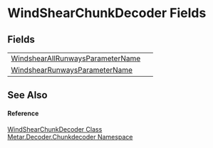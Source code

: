 # WindShearChunkDecoder Fields




## Fields
<table>
<tr>
<td><a href="F_Metar_Decoder_Chunkdecoder_WindShearChunkDecoder_WindshearAllRunwaysParameterName.md">WindshearAllRunwaysParameterName</a></td>
<td> </td></tr>
<tr>
<td><a href="F_Metar_Decoder_Chunkdecoder_WindShearChunkDecoder_WindshearRunwaysParameterName.md">WindshearRunwaysParameterName</a></td>
<td> </td></tr>
</table>

## See Also


#### Reference
<a href="T_Metar_Decoder_Chunkdecoder_WindShearChunkDecoder.md">WindShearChunkDecoder Class</a>  
<a href="N_Metar_Decoder_Chunkdecoder.md">Metar.Decoder.Chunkdecoder Namespace</a>  
